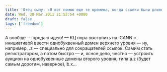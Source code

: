 ```yaml
---
title: 'Отец сыну: «Я вот помню еще те времена, когда ссылки были длинными…»'
date: Wed, 30 Mar 2011 21:53:54 +0000
draft: false
tags: ['freedom']
---
```


А вообще — продаю идею! — КЦ пора выступить на ICANN с инициативой ввести однобуквенный домен верхнего уровня — ну, например, .z — специально для сокращателей ссылок. Самим стать регистратором, а потом быстро — и, ясное дело, честно — устроить аукцион на однобуквенные домены второго уровня, типа a.z (будет самым дорогим, наверное), b.x…